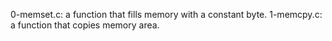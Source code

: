 0-memset.c: a function that fills memory with a constant byte.
1-memcpy.c:  a function that copies memory area.
